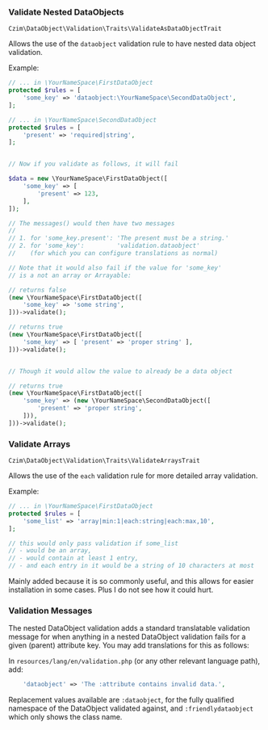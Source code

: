 ### Validate Nested DataObjects

`Czim\DataObject\Validation\Traits\ValidateAsDataObjectTrait`

Allows the use of the `dataobject` validation rule to have nested data object validation.

Example:
```php
// ... in \YourNameSpace\FirstDataObject
protected $rules = [
    'some_key' => 'dataobject:\YourNameSpace\SecondDataObject', 
];

// ... in \YourNameSpace\SecondDataObject
protected $rules = [
    'present' => 'required|string',
];


// Now if you validate as follows, it will fail

$data = new \YourNameSpace\FirstDataObject([
    'some_key' => [
        'present' => 123,
    ],
]);

// The messages() would then have two messages
//
// 1. for 'some_key.present': 'The present must be a string.'
// 2. for 'some_key':         'validation.dataobject'
//    (for which you can configure translations as normal)

// Note that it would also fail if the value for 'some_key'
// is a not an array or Arrayable:

// returns false
(new \YourNameSpace\FirstDataObject([
    'some_key' => 'some string',
]))->validate();

// returns true
(new \YourNameSpace\FirstDataObject([
    'some_key' => [ 'present' => 'proper string' ],
]))->validate();


// Though it would allow the value to already be a data object

// returns true
(new \YourNameSpace\FirstDataObject([
    'some_key' => (new \YourNameSpace\SecondDataObject([
        'present' => 'proper string',
    ])),
]))->validate();
```

### Validate Arrays

`Czim\DataObject\Validation\Traits\ValidateArraysTrait`

Allows the use of the `each` validation rule for more detailed array validation.
 

Example:
```php
// ... in \YourNameSpace\FirstDataObject
protected $rules = [
    'some_list' => 'array|min:1|each:string|each:max,10', 
];

// this would only pass validation if some_list
// - would be an array,
// - would contain at least 1 entry,
// - and each entry in it would be a string of 10 characters at most
```

Mainly added because it is so commonly useful, and this allows for easier installation in some cases.
Plus I do not see how it could hurt.


### Validation Messages

The nested DataObject validation adds a standard translatable validation message for when anything in a nested DataObject validation fails for a given (parent) attribute key.
You may add translations for this as follows:

In `resources/lang/en/validation.php` (or any other relevant language path), add:
```php
    'dataobject' => 'The :attribute contains invalid data.',
```

Replacement values available are `:dataobject`, for the fully qualified namespace of the DataObject validated against,
and `:friendlydataobject` which only shows the class name.
